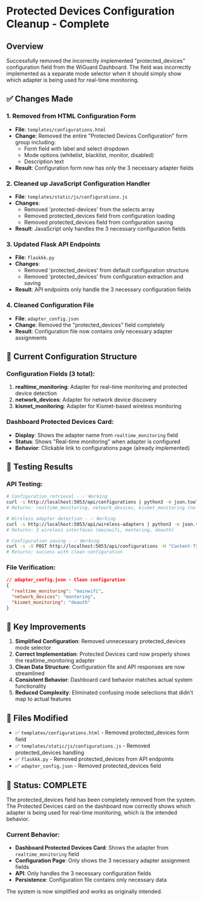 # Protected Devices Configuration Cleanup - Complete

## Overview
Successfully removed the incorrectly implemented "protected_devices" configuration field from the WiGuard Dashboard. The field was incorrectly implemented as a separate mode selector when it should simply show which adapter is being used for real-time monitoring.

## ✅ Changes Made

### 1. **Removed from HTML Configuration Form**
- **File**: `templates/configurations.html`
- **Change**: Removed the entire "Protected Devices Configuration" form group including:
  - Form field with label and select dropdown
  - Mode options (whitelist, blacklist, monitor, disabled)
  - Description text
- **Result**: Configuration form now has only the 3 necessary adapter fields

### 2. **Cleaned up JavaScript Configuration Handler**
- **File**: `templates/static/js/configurations.js`
- **Changes**:
  - Removed 'protected-devices' from the selects array
  - Removed protected_devices field from configuration loading
  - Removed protected_devices field from configuration saving
- **Result**: JavaScript only handles the 3 necessary configuration fields

### 3. **Updated Flask API Endpoints**
- **File**: `flaskkk.py`
- **Changes**:
  - Removed 'protected_devices' from default configuration structure
  - Removed 'protected_devices' from configuration extraction and saving
- **Result**: API endpoints only handle the 3 necessary configuration fields

### 4. **Cleaned Configuration File**
- **File**: `adapter_config.json`
- **Change**: Removed the "protected_devices" field completely
- **Result**: Configuration file now contains only necessary adapter assignments

## 🎯 Current Configuration Structure

### Configuration Fields (3 total):
1. **realtime_monitoring**: Adapter for real-time monitoring and protected device detection
2. **network_devices**: Adapter for network device discovery  
3. **kismet_monitoring**: Adapter for Kismet-based wireless monitoring

### Dashboard Protected Devices Card:
- **Display**: Shows the adapter name from `realtime_monitoring` field
- **Status**: Shows "Real-time monitoring" when adapter is configured
- **Behavior**: Clickable link to configurations page (already implemented)

## 🧪 Testing Results

### API Testing:
```bash
# Configuration retrieval - ✅ Working
curl -s http://localhost:5053/api/configurations | python3 -m json.tool
# Returns: realtime_monitoring, network_devices, kismet_monitoring (no protected_devices)

# Wireless adapter detection - ✅ Working  
curl -s http://localhost:5053/api/wireless-adapters | python3 -m json.tool
# Returns: 3 wireless interfaces (mainwifi, montering, deauth)

# Configuration saving - ✅ Working
curl -s -X POST http://localhost:5053/api/configurations -H "Content-Type: application/json" -d '{"realtime_monitoring": "mainwifi", "network_devices": "montering", "kismet_monitoring": "deauth"}'
# Returns: success with clean configuration
```

### File Verification:
```json
// adapter_config.json - Clean configuration
{
  "realtime_monitoring": "mainwifi",
  "network_devices": "montering", 
  "kismet_monitoring": "deauth"
}
```

## 🌟 Key Improvements

1. **Simplified Configuration**: Removed unnecessary protected_devices mode selector
2. **Correct Implementation**: Protected Devices card now properly shows the realtime_monitoring adapter
3. **Clean Data Structure**: Configuration file and API responses are now streamlined
4. **Consistent Behavior**: Dashboard card behavior matches actual system functionality
5. **Reduced Complexity**: Eliminated confusing mode selections that didn't map to actual features

## 📁 Files Modified

- ✅ `templates/configurations.html` - Removed protected_devices form field
- ✅ `templates/static/js/configurations.js` - Removed protected_devices handling
- ✅ `flaskkk.py` - Removed protected_devices from API endpoints
- ✅ `adapter_config.json` - Removed protected_devices field

## 🚀 Status: COMPLETE

The protected_devices field has been completely removed from the system. The Protected Devices card on the dashboard now correctly shows which adapter is being used for real-time monitoring, which is the intended behavior.

### Current Behavior:
- **Dashboard Protected Devices Card**: Shows the adapter from `realtime_monitoring` field
- **Configuration Page**: Only shows the 3 necessary adapter assignment fields
- **API**: Only handles the 3 necessary configuration fields
- **Persistence**: Configuration file contains only necessary data

The system is now simplified and works as originally intended.

